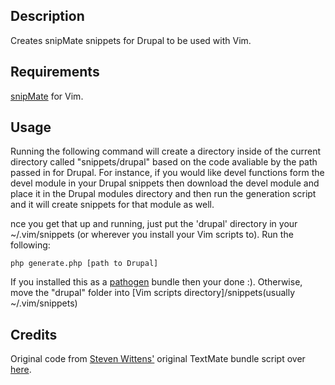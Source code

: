 ## Description
Creates snipMate snippets for Drupal to be used with Vim.

## Requirements
[snipMate](https://github.com/msanders/snipmate.vim) for Vim.

## Usage
Running the following command will create a directory inside of the current directory called "snippets/drupal" based on the code avaliable by the path passed in for Drupal.
For instance, if you would like devel functions form the devel module in your Drupal snippets then download the devel module and place it in the Drupal modules directory
and then run the generation script and it will create snippets for that module as well.

nce you get that up and running, just put the 'drupal' directory in your ~/.vim/snippets (or wherever you install your Vim scripts to).
Run the following:

`php generate.php [path to Drupal]`

If you installed this as a [pathogen](https://github.com/tpope/vim-pathogen) bundle then your done :).
Otherwise, move the "drupal" folder into [Vim scripts directory]/snippets(usually ~/.vim/snippets)

## Credits
Original code from [Steven Wittens'](http://acko.net/) original TextMate bundle script over [here](http://acko.net/blog/updated-drupal-textmate-bundle).
